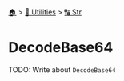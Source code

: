 <!--startTocHeader-->
[🏠](../../README.md) > [🔧 Utilities](../README.md) > [🔠 Str](README.md)
# DecodeBase64
<!--endTocHeader-->

TODO: Write about `DecodeBase64`

<!--startTocSubTopic-->
<!--endTocSubTopic-->